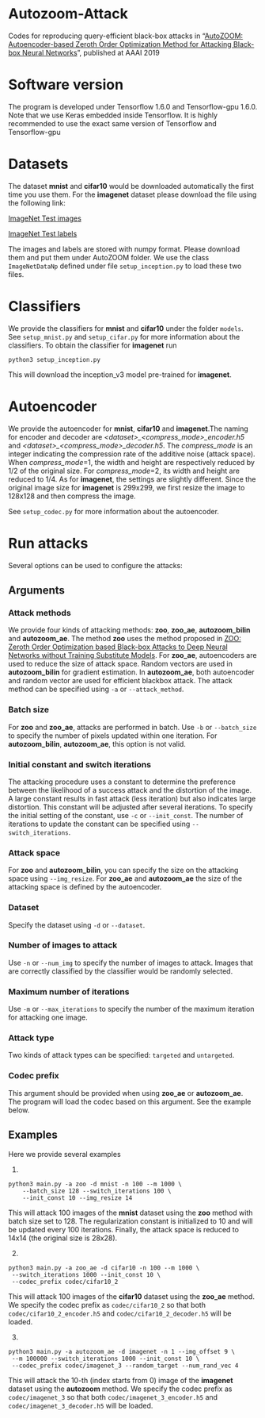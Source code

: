 # Autozoom-Attack
Codes for reproducing query-efficient black-box attacks in  “[AutoZOOM: Autoencoder-based Zeroth Order Optimization Method for Attacking Black-box Neural Networks](https://arxiv.org/abs/1805.11770)”, published at AAAI 2019 ​​​​​​


# Software version
The program is developed under Tensorflow 1.6.0 and Tensorflow-gpu 1.6.0. Note that we use Keras embedded inside Tensorflow. It is highly recommended to use the exact same version of Tensorflow and Tensorflow-gpu


# Datasets
The dataset **mnist** and **cifar10** would be downloaded automatically the first time you use them. For the **imagenet** dataset please download the file using the following link:

[ImageNet Test images](http://www-personal.umich.edu/~timtu/Downloads/imagenet_npy/imagenet_test_data.npy)

[ImageNet Test labels](http://www-personal.umich.edu/~timtu/Downloads/imagenet_npy/imagenet_test_labels.npy)

The images and labels are stored with numpy format. Please download them and put them under AutoZOOM folder. We use the class `ImageNetDataNp` defined under file `setup_inception.py` to load these two files.

# Classifiers
We provide the classifiers for **mnist** and **cifar10** under the folder `models`.  See `setup_mnist.py` and `setup_cifar.py` for more information about the classifiers. To obtain the classifier for **imagenet** run

```
python3 setup_inception.py
```
This will download the inception_v3 model pre-trained for **imagenet**.

# Autoencoder
We provide the autoencoder for **mnist**, **cifar10** and **imagenet**.The naming for encoder and decoder are *\<dataset>_<compress_mode>_encoder.h5* and *\<dataset>_<compress_mode>_decoder.h5*. The *compress_mode* is an integer indicating the compression rate of the additive noise (attack space). When *compress_mode*=1, the width and height are respectively reduced by 1/2 of the original size. For *compress_mode*=2, its width and height are reduced to 1/4. As for **imagenet**, the settings are slightly different. Since the original image size for **imagenet** is 299x299, we first resize the image to 128x128 and then compress the image.

See `setup_codec.py` for more information about the autoencoder.


# Run attacks
Several options can be used to configure the attacks:

## Arguments

### Attack methods

We provide four kinds of attacking methods: **zoo**, **zoo_ae**, **autozoom_bilin** and **autozoom_ae**.
The method **zoo** uses the method proposed in [ZOO: Zeroth Order Optimization based Black-box Attacks to Deep Neural Networks without Training Substitute Models](https://arxiv.org/abs/1708.03999). For **zoo_ae**, autoencoders are used to reduce the size of attack space. Random vectors are used in **autozoom_bilin** for gradient estimation. In **autozoom_ae**, both autoencoder and random vector are used for efficient blackbox attack. The attack method can be specified using `-a` or `--attack_method`.

### Batch size
For **zoo** and **zoo_ae**, attacks are performed in batch. Use `-b` or `--batch_size` to specify the number of pixels updated within one iteration. For **autozoom_bilin**, **autozoom_ae**, this option is not valid.

### Initial constant and switch iterations
The attacking procedure uses a constant to determine the preference between the likelihood of a success attack and the distortion of the image. A large constant results in fast attack (less iteration) but also indicates large distortion. This constant will be adjusted after several iterations. To specify the initial setting of the constant, use `-c` or `--init_const`. The number of iterations to update the constant can be specified using `--switch_iterations`.


### Attack space
For **zoo** and **autozoom_bilin**, you can specify the size on the attacking space using `--img_resize`. For **zoo_ae** and **autozoom_ae**  the size of the attacking space is defined by the autoencoder.

### Dataset
Specify the dataset using `-d` or `--dataset`.

### Number of images to attack
Use `-n` or `--num_img` to specify the number of images to attack. Images that are correctly classified by the classifier would be randomly selected.

### Maximum number of iterations
Use `-m` or `--max_iterations` to specify the number of the maximum iteration for attacking one image. 

### Attack type
Two kinds of attack types can be specified: `targeted` and `untargeted`.

### Codec prefix
This argument should be provided when using **zoo_ae** or **autozoom_ae**. The program will load the codec based on this argument. See the example below.

## Examples
Here we provide several examples 

1.

```
python3 main.py -a zoo -d mnist -n 100 --m 1000 \
    --batch_size 128 --switch_iterations 100 \
    --init_const 10 --img_resize 14
```

This will attack 100 images of the **mnist** dataset using the **zoo** method with batch size set to 128. The regularization constant is initialized to 10 and will be updated every 100 iterations. Finally, the attack space is reduced to 14x14 (the original size is 28x28).


2.

```
python3 main.py -a zoo_ae -d cifar10 -n 100 --m 1000 \
 --switch_iterations 1000 --init_const 10 \
 --codec_prefix codec/cifar10_2
```

This will attack 100 images of the **cifar10** dataset using the **zoo_ae** method. We specify the codec prefix as `codec/cifar10_2` so that both `codec/cifar10_2_encoder.h5` and `codec/cifar10_2_decoder.h5`
 will be loaded. 


3. 

```
python3 main.py -a autozoom_ae -d imagenet -n 1 --img_offset 9 \
 --m 100000 --switch_iterations 1000 --init_const 10 \
 --codec_prefix codec/imagenet_3 --random_target --num_rand_vec 4
```

This will attack the 10-th (index starts from 0) image of the **imagenet** dataset using the **autozoom** method. We specify the codec prefix as `codec/imagenet_3` so that both `codec/imagenet_3_encoder.h5` and `codec/imagenet_3_decoder.h5` will be loaded. 
